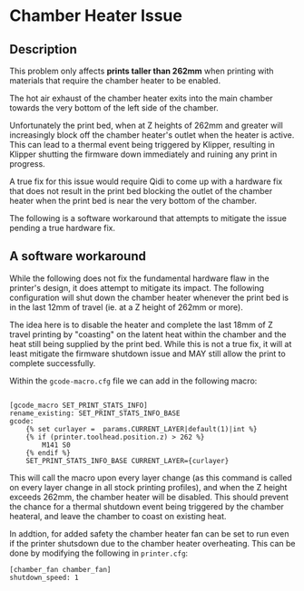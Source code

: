 # Chamber Heater Issue

## Description

This problem only affects **prints taller than 262mm** when printing with materials that require the chamber heater to be enabled.

The hot air exhaust of the chamber heater exits into the main chamber towards the very bottom of the left side of the chamber.

Unfortunately the print bed, when at Z heights of 262mm and greater will increasingly block off the chamber heater's outlet when the heater is active.
This can lead to a thermal event being triggered by Klipper, resulting in Klipper shutting the firmware down immediately and ruining any print in progress.

A true fix for this issue would require Qidi to come up with a hardware fix that does not result in the print bed blocking the outlet of the chamber heater when the print bed is near the very bottom of the chamber.

The following is a software workaround that attempts to mitigate the issue pending a true hardware fix.

## A software workaround

While the following does not fix the fundamental hardware flaw in the printer's design, it does attempt to mitigate its impact.
The following configuration will shut down the chamber heater whenever the print bed is in the last 12mm of travel (ie. at a Z height of 262mm or more).

The idea here is to disable the heater and complete the last 18mm of Z travel printing by "coasting" on the latent heat within the chamber and the heat still being supplied by the print bed.
While this is not a true fix, it will at least mitigate the firmware shutdown issue and MAY still allow the print to complete successfully.

Within the `gcode-macro.cfg` file we can add in the following macro:

```

[gcode_macro SET_PRINT_STATS_INFO]
rename_existing: SET_PRINT_STATS_INFO_BASE
gcode:
    {% set curlayer =  params.CURRENT_LAYER|default(1)|int %}
    {% if (printer.toolhead.position.z) > 262 %}
        M141 S0
    {% endif %}
    SET_PRINT_STATS_INFO_BASE CURRENT_LAYER={curlayer}

```

This will call the macro upon every layer change (as this command is called on every layer change in all stock printing profiles), and when the Z height exceeds 262mm, the chamber heater will be disabled.
This should prevent the chance for a thermal shutdown event being triggered by the chamber heateral, and leave the chamber to coast on existing heat. 

In addtion, for added safety the chamber heater fan can be set to run even if the printer shutsdown due to the chamber heater overheating. This can be done by modifying the following in `printer.cfg`:

```
[chamber_fan chamber_fan]
shutdown_speed: 1 
```


